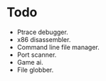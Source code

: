 # Todo
- Ptrace debugger.
- x86 disassembler.
- Command line file manager. 
- Port scanner.
- Game ai.
- File globber.

